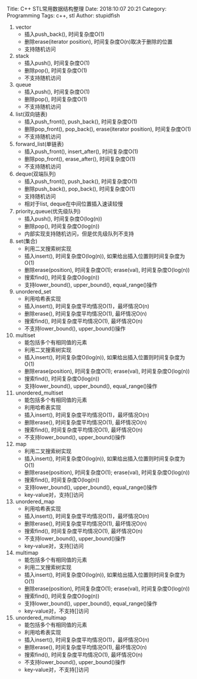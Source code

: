 Title: C++ STL常用数据结构整理
Date: 2018:10:07 20:21
Category: Programming
Tags: c++, stl
Author: stupidfish

1. vector
    * 插入push_back(), 时间复杂度O(1)
    * 删除erase(iterator position), 时间复杂度O(n)取决于删除的位置
    * 支持随机访问
2. stack
    * 插入push(), 时间复杂度O(1)
    * 删除pop(), 时间复杂度O(1)
    * 不支持随机访问
3. queue
    * 插入push(), 时间复杂度O(1)
    * 删除pop(), 时间复杂度O(1)
    * 不支持随机访问
4. list(双向链表)
    * 插入push_front(), push_back(), 时间复杂度O(1)
    * 删除pop_front(), pop_back(), erase(iterator position), 时间复杂度O(1)
    * 不支持随机访问
5. forward_list(单链表)
    * 插入push_front(), insert_after(), 时间复杂度O(1)
    * 删除pop_front(), erase_after(), 时间复杂度O(1)
    * 不支持随机访问
6. deque(双端队列)
    * 插入push_front(), push_back(), 时间复杂度O(1)
    * 删除push_back(), pop_back(), 时间复杂度O(1)
    * 支持随机访问
    * 相对于list, deque在中间位置插入速读较慢
7. priority_queue(优先级队列)
    * 插入push(), 时间复杂度O(log(n))
    * 删除pop(), 时间复杂度O(log(n))
    * 内部实现支持随机访问，但是优先级队列不支持
8. set(集合)
    * 利用二叉搜索树实现
    * 插入insert(), 时间复杂度O(log(n)), 如果给出插入位置则时间复杂度为O(1)
    * 删除erase(position), 时间复杂度O(1); erase(val), 时间复杂度O(log(n))
    * 搜索find(), 时间复杂度O(log(n))
    * 支持lower_bound(), upper_bound(), equal_range()操作
9. unordered_set
    * 利用哈希表实现
    * 插入insert(), 时间复杂度平均情况O(1)，最坏情况O(n)
    * 删除erase(), 时间复杂度平均情况O(1), 最坏情况O(n)
    * 搜索find(), 时间复杂度平均情况O(1), 最坏情况O(n)
    * 不支持lower_bound(), upper_bound()操作
10. multiset
    * 能包括多个有相同值的元素
    * 利用二叉搜索树实现
    * 插入insert(), 时间复杂度O(log(n)), 如果给出插入位置则时间复杂度为O(1)
    * 删除erase(position), 时间复杂度O(1); erase(val), 时间复杂度O(log(n))
    * 搜索find(), 时间复杂度O(log(n))
    * 支持lower_bound(), upper_bound(), equal_range()操作
11. unordered_multiset
    * 能包括多个有相同值的元素
    * 利用哈希表实现
    * 插入insert(), 时间复杂度平均情况O(1)，最坏情况O(n)
    * 删除erase(), 时间复杂度平均情况O(1), 最坏情况O(n)
    * 搜索find(), 时间复杂度平均情况O(1), 最坏情况O(n)
    * 不支持lower_bound(), upper_bound()操作
12. map
    * 利用二叉搜索树实现
    * 插入insert(), 时间复杂度O(log(n)), 如果给出插入位置则时间复杂度为O(1)
    * 删除erase(position), 时间复杂度O(1); erase(val), 时间复杂度O(log(n))
    * 搜索find(), 时间复杂度O(log(n))
    * 支持lower_bound(), upper_bound(), equal_range()操作
    * key-value对，支持[]访问
13. unordered_map
    * 利用哈希表实现
    * 插入insert(), 时间复杂度平均情况O(1)，最坏情况O(n)
    * 删除erase(), 时间复杂度平均情况O(1), 最坏情况O(n)
    * 搜索find(), 时间复杂度平均情况O(1), 最坏情况O(n)
    * 不支持lower_bound(), upper_bound()操作
    * key-value对，支持[]访问
14. multimap
    * 能包括多个有相同值的元素
    * 利用二叉搜索树实现
    * 插入insert(), 时间复杂度O(log(n)), 如果给出插入位置则时间复杂度为O(1)
    * 删除erase(position), 时间复杂度O(1); erase(val), 时间复杂度O(log(n))
    * 搜索find(), 时间复杂度O(log(n))
    * 支持lower_bound(), upper_bound(), equal_range()操作
    * key-value对，不支持[]访问
15. unordered_multimap
    * 能包括多个有相同值的元素
    * 利用哈希表实现
    * 插入insert(), 时间复杂度平均情况O(1)，最坏情况O(n)
    * 删除erase(), 时间复杂度平均情况O(1), 最坏情况O(n)
    * 搜索find(), 时间复杂度平均情况O(1), 最坏情况O(n)
    * 不支持lower_bound(), upper_bound()操作
    * key-value对，不支持[]访问
